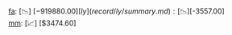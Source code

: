 [fa](record/fa/summary.md): [📉] [$-919880.00]  
[ly](record/ly/summary.md): [📉] [$-3557.00]  
[mm](record/mm/summary.md): [📈] [$3474.60]  
